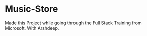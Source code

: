 # Music-Store
Made this Project while going through the Full Stack Training from Microsoft. With Arshdeep.
